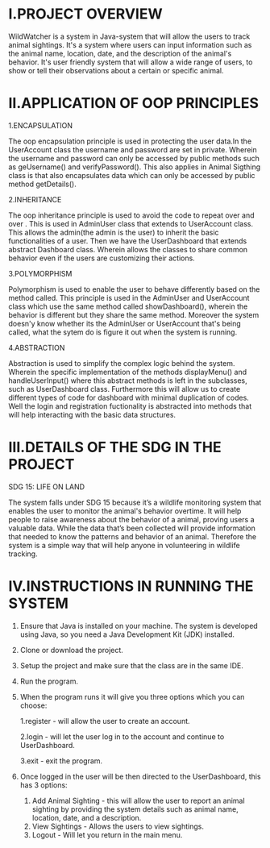 
I.PROJECT OVERVIEW
=
WildWatcher is a system in Java-system that will allow the users to track animal sightings. It's a system where users can input information such as the animal name, location, date, and the description of the animal's behavior. It's user friendly system that will allow a wide range of users, to show or tell their observations about a certain or specific animal.

II.APPLICATION OF OOP PRINCIPLES
=
1.ENCAPSULATION
  
  The oop encapsulation principle is used in protecting the user data.In the UserAccount class the username and password are set in private. Wherein the username and password can only be accessed by public methods such as geUsername() and verifyPassword(). This also applies in Animal Sigthing class is that also encapsulates data which can only be accessed by public method getDetails().

2.INHERITANCE

  The oop inheritance principle is used to avoid the code to repeat over and over . This is used in AdminUser class that extends to UserAccount class. This allows the admin(the admin is the user) to inherit the basic functionalities of a user. Then we have the UserDashboard that extends abstract Dashboard class. Wherein allows the classes to share common behavior even if the users are customizing their actions.

3.POLYMORPHISM
   
   Polymorphism is used to enable the user to behave differently based on the method called. This principle is used in the AdminUser and UserAccount class which use the same method called showDashboard(), wherein the behavior is different but they share the same method. Moreover the system doesn'y know whether its the AdminUser or UserAccount that's being called, what the sytem do is figure it out when the system is running.

4.ABSTRACTION
   
   Abstraction is used to simplify the complex logic behind the system. Wherein the specific implementation of the methods displayMenu() and handleUserInput() where this abstract methods is left in the subclasses, such as UserDashboard class. Furthermore this will allow us to create different types of code for dashboard with minimal duplication of codes. Well the login and registration fuctionality is abstracted into methods that will help interacting with the basic data structures.
   
III.DETAILS OF THE SDG IN THE PROJECT
=
SDG 15: LIFE ON LAND

The system falls under SDG 15 because it’s a wildlife  monitoring system that enables the user to monitor the animal's behavior overtime. It will help people to raise awareness about the behavior of a animal, proving users a valuable data. While the data that’s been collected will provide information that needed to know the patterns and behavior of an animal. Therefore the system is a simple way that will help anyone in volunteering in wildlife tracking. 

IV.INSTRUCTIONS IN RUNNING THE SYSTEM
=
 1. Ensure that Java is installed on your machine. The system is developed using Java, so you need a Java Development Kit (JDK) installed.

 2. Clone or download the project.

 3. Setup the project and make sure that the class are in the same IDE.
 
 4. Run the program.

 5. When the program runs it will give you three options which you can choose:
    
     1.register - will allow the user to create an account.

     2.login - will let the user log in to the account and continue to UserDashboard.

     3.exit - exit the program.

6. Once logged in the user will be then directed to the UserDashboard, this has 3 options:
     1. Add Animal Sighting - this will allow the user to report an animal sighting by providing the system details such as animal name, location, date, and a description.
     2. View Sightings - Allows the users to view sightings.
     3. Logout - Will let you return in the main menu.
